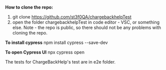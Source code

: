 **How to clone the repo:**
1. git clone https://github.com/st3f0QA/chargebackhelpTest
2. open the folder chargebackhelpTest in code editor - VSC, or something else.
Note - the repo is public, so there should not be any problems with cloning the repo.

**To install cypress**
npm install cypress --save-dev

**To open Cypress UI**
npx cypress open

The tests for ChargeBackHelp's test are in e2e folder.



